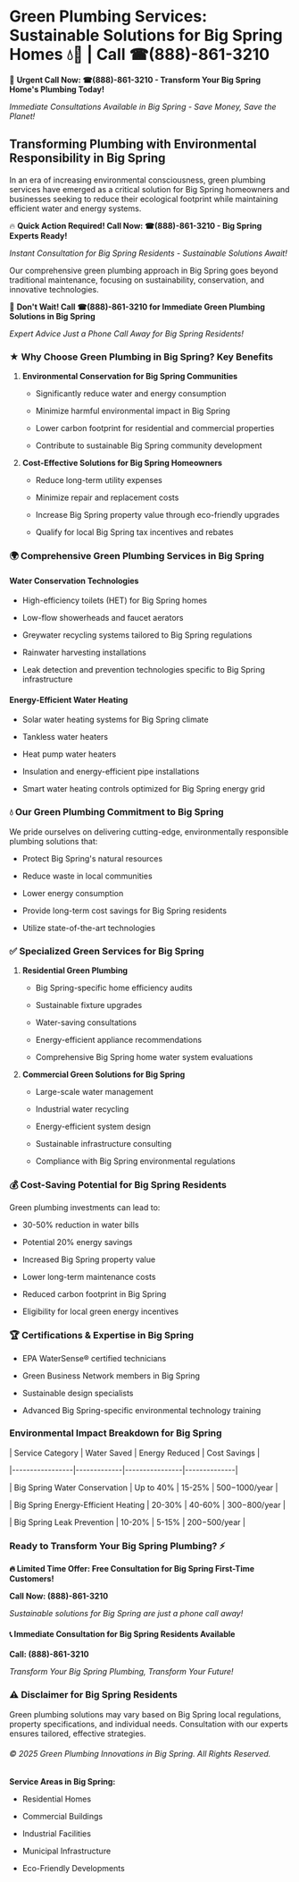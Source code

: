# Green Plumbing Services: Sustainable Solutions for Big Spring Homes 💧🌿 | Call ☎(888)-861-3210

🚨 **Urgent Call Now: ☎(888)-861-3210 - Transform Your Big Spring Home's Plumbing Today!**
*Immediate Consultations Available in Big Spring - Save Money, Save the Planet!*

## Transforming Plumbing with Environmental Responsibility in Big Spring

In an era of increasing environmental consciousness, green plumbing services have emerged as a critical solution for Big Spring homeowners and businesses seeking to reduce their ecological footprint while maintaining efficient water and energy systems. 

🔥 **Quick Action Required! Call Now: ☎(888)-861-3210 - Big Spring Experts Ready!**
*Instant Consultation for Big Spring Residents - Sustainable Solutions Await!*

Our comprehensive green plumbing approach in Big Spring goes beyond traditional maintenance, focusing on sustainability, conservation, and innovative technologies.

🚨 **Don't Wait! Call ☎(888)-861-3210 for Immediate Green Plumbing Solutions in Big Spring**
*Expert Advice Just a Phone Call Away for Big Spring Residents!*

### ★ Why Choose Green Plumbing in Big Spring? Key Benefits

1. **Environmental Conservation for Big Spring Communities** 
   - Significantly reduce water and energy consumption
   - Minimize harmful environmental impact in Big Spring
   - Lower carbon footprint for residential and commercial properties
   - Contribute to sustainable Big Spring community development

2. **Cost-Effective Solutions for Big Spring Homeowners** 
   - Reduce long-term utility expenses
   - Minimize repair and replacement costs
   - Increase Big Spring property value through eco-friendly upgrades
   - Qualify for local Big Spring tax incentives and rebates

### 🌍 Comprehensive Green Plumbing Services in Big Spring

#### Water Conservation Technologies
- High-efficiency toilets (HET) for Big Spring homes
- Low-flow showerheads and faucet aerators
- Greywater recycling systems tailored to Big Spring regulations
- Rainwater harvesting installations
- Leak detection and prevention technologies specific to Big Spring infrastructure

#### Energy-Efficient Water Heating
- Solar water heating systems for Big Spring climate
- Tankless water heaters
- Heat pump water heaters
- Insulation and energy-efficient pipe installations
- Smart water heating controls optimized for Big Spring energy grid

### 💧 Our Green Plumbing Commitment to Big Spring

We pride ourselves on delivering cutting-edge, environmentally responsible plumbing solutions that:
- Protect Big Spring's natural resources
- Reduce waste in local communities
- Lower energy consumption
- Provide long-term cost savings for Big Spring residents
- Utilize state-of-the-art technologies

### ✅ Specialized Green Services for Big Spring

1. **Residential Green Plumbing**
   - Big Spring-specific home efficiency audits
   - Sustainable fixture upgrades
   - Water-saving consultations
   - Energy-efficient appliance recommendations
   - Comprehensive Big Spring home water system evaluations

2. **Commercial Green Solutions for Big Spring**
   - Large-scale water management
   - Industrial water recycling
   - Energy-efficient system design
   - Sustainable infrastructure consulting
   - Compliance with Big Spring environmental regulations

### 💰 Cost-Saving Potential for Big Spring Residents

Green plumbing investments can lead to:
- 30-50% reduction in water bills
- Potential 20% energy savings
- Increased Big Spring property value
- Lower long-term maintenance costs
- Reduced carbon footprint in Big Spring
- Eligibility for local green energy incentives

### 🏆 Certifications & Expertise in Big Spring

- EPA WaterSense® certified technicians
- Green Business Network members in Big Spring
- Sustainable design specialists
- Advanced Big Spring-specific environmental technology training

### Environmental Impact Breakdown for Big Spring

| Service Category | Water Saved | Energy Reduced | Cost Savings |
|-----------------|-------------|----------------|--------------|
| Big Spring Water Conservation | Up to 40% | 15-25% | $500-$1000/year |
| Big Spring Energy-Efficient Heating | 20-30% | 40-60% | $300-$800/year |
| Big Spring Leak Prevention | 10-20% | 5-15% | $200-$500/year |

### Ready to Transform Your Big Spring Plumbing? ⚡

**🔥 Limited Time Offer: Free Consultation for Big Spring First-Time Customers!**

**Call Now: (888)-861-3210**
*Sustainable solutions for Big Spring are just a phone call away!*

#### 📞 Immediate Consultation for Big Spring Residents Available

**Call: (888)-861-3210**
*Transform Your Big Spring Plumbing, Transform Your Future!*

### ⚠️ Disclaimer for Big Spring Residents

Green plumbing solutions may vary based on Big Spring local regulations, property specifications, and individual needs. Consultation with our experts ensures tailored, effective strategies.

###### © 2025 Green Plumbing Innovations in Big Spring. All Rights Reserved.

**Service Areas in Big Spring:** 
- Residential Homes
- Commercial Buildings
- Industrial Facilities
- Municipal Infrastructure
- Eco-Friendly Developments